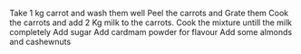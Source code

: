 Take 1 kg carrot and wash them well 
Peel the carrots and Grate them 
Cook the carrots and add 2 Kg milk to the carrots. 
Cook the mixture untill the milk completely 
Add sugar 
Add cardmam powder for flavour 
Add some almonds and cashewnuts